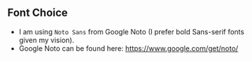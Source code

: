 ## Font Choice
- I am using `Noto Sans` from Google Noto (I prefer bold Sans-serif fonts given my vision).
- Google Noto can be found here:  https://www.google.com/get/noto/
